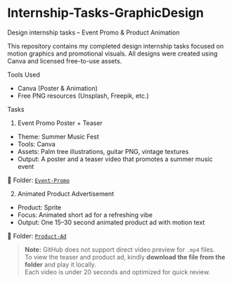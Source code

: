 # Internship-Tasks-GraphicDesign
Design internship tasks – Event Promo &amp; Product Animation

This repository contains my completed design internship tasks focused on motion graphics and promotional visuals. All designs were created using Canva and licensed free-to-use assets.



Tools Used
- Canva (Poster & Animation)
- Free PNG resources (Unsplash, Freepik, etc.)


Tasks

 1. Event Promo Poster + Teaser
- Theme: Summer Music Fest
- Tools: Canva
- Assets: Palm tree illustrations, guitar PNG, vintage textures
- Output: A poster and a teaser video that promotes a summer music event

🔗 Folder: [`Event-Promo`](./Event-Promo)


 2. Animated Product Advertisement
- Product: Sprite
- Focus: Animated short ad for a refreshing vibe
- Output: One 15–30 second animated product ad with motion text

🔗 Folder: [`Product-Ad`](./Product-Ad)


> **Note:** GitHub does not support direct video preview for `.mp4` files.  
> To view the teaser and product ad, kindly **download the file from the folder** and play it locally.  
> Each video is under 20 seconds and optimized for quick review.


